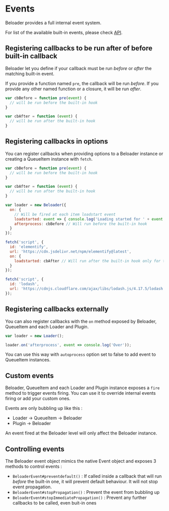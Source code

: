 # Events
Beloader provides a full internal event system.

For list of the available built-in events, please check
[API](../identifiers.html#events).

## Registering callbacks to be run after of before built-in callback
Beloader let you define if your callback must be run _before_ or _after_ the
matching built-in event.

If you provide a function named `pre`, the callback will be run _before_. If you
provide any other named function or a closure, it will be run _after_.

```javascript
var cbBefore = function pre(event) {
  // will be run before the built-in hook
}

var cbAfter = function (event) {
  // will be run after the built-in hook
}
```

## Registering callbacks in options
You can register callbacks when providing options to a Beloader instance or
creating a QueueItem instance with `fetch`.

```javascript
var cbBefore = function pre(event) {
  // will be run before the built-in hook
}

var cbAfter = function (event) {
  // will be run after the built-in hook
}

var loader = new Beloader({
  on: {
    // Will be fired at each item loadstart event
    loadstarted: event => { console.log('Loading started for ' + event.target.parent.id) },
    afterprocess: cbBefore // Will run before the built-in hook
  }
});

fetch('script', {
  id: 'elementify',
  url: 'https://cdn.jsdelivr.net/npm/elementify@latest',
  on: {
    loadstarted: cbAfter // Will run after the built-in hook only for this item
  }
});

fetch('script', {
  id: 'lodash',
  url: 'https://cdnjs.cloudflare.com/ajax/libs/lodash.js/4.17.5/lodash.min.js'
});

```

## Registering callbacks externally
You can also register callbacks with the `on` method exposed by Beloader, QueueItem and each
Loader and Plugin.
```javascript
var loader = new Loader();

loader.on('afterprocess', event => console.log('Over'));
```
You can use this way with `autoprocess` option set to false to add event
to QueueItem instances.

## Custom events
Beloader, QueueItem and each Loader and Plugin instance exposes a `fire` method
to trigger events firing.
You can use it to override internal events firing or add your custom ones.

Events are only bubbling up like this :
- Loader -> QueueItem -> Beloader
- Plugin -> Beloader

An event fired at the Beloader level will only affect the Beloader instance.

## Controlling events
The Beloader event object mimics the native Event object and exposes 3 methods to control events :
- `BeloaderEvent#preventdefault()` : If called inside a callback that will run _before_ the built-in one, it will
prevent default behaviour. It will not stop event propagation.
- `BeloaderEvent#stopPropagation()` : Prevent the event from bubbling up
- `BeloaderEvent#stopImmediatePropagation()` : Prevent any further callbacks to be called, even buit-in ones